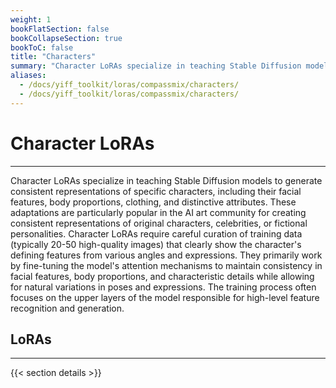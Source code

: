 ```yaml
---
weight: 1
bookFlatSection: false
bookCollapseSection: true
bookToC: false
title: "Characters"
summary: "Character LoRAs specialize in teaching Stable Diffusion models to generate consistent representations of specific characters, including their facial features, body proportions, clothing, and distinctive attributes. These adaptations are particularly popular in the AI art community for creating consistent representations of original characters, celebrities, or fictional personalities. Character LoRAs require careful curation of training data (typically 20-50 high-quality images) that clearly show the character's defining features from various angles and expressions. They primarily work by fine-tuning the model's attention mechanisms to maintain consistency in facial features, body proportions, and characteristic details while allowing for natural variations in poses and expressions. The training process often focuses on the upper layers of the model responsible for high-level feature recognition and generation."
aliases:
  - /docs/yiff_toolkit/loras/compassmix/characters/
  - /docs/yiff_toolkit/loras/compassmix/characters/
---
```


<!--markdownlint-disable MD025 -->

# Character LoRAs

---

Character LoRAs specialize in teaching Stable Diffusion models to generate consistent representations of specific characters, including their facial features, body proportions, clothing, and distinctive attributes. These adaptations are particularly popular in the AI art community for creating consistent representations of original characters, celebrities, or fictional personalities. Character LoRAs require careful curation of training data (typically 20-50 high-quality images) that clearly show the character's defining features from various angles and expressions. They primarily work by fine-tuning the model's attention mechanisms to maintain consistency in facial features, body proportions, and characteristic details while allowing for natural variations in poses and expressions. The training process often focuses on the upper layers of the model responsible for high-level feature recognition and generation.

## LoRAs

---

{{< section details >}}
